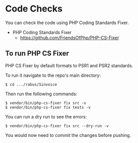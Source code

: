 # Code Checks

You can check the code using PHP Coding Standards Fixer.

* PHP Coding Standards Fixer
    * https://github.com/FriendsOfPhp/PHP-CS-Fixer

## To run PHP CS Fixer

PHP CS Fixer by default formats to PSR1 and PSR2 standards.

To run it navigate to the repo's main directory:
```
$ cd .../rabus/Sinvoice
```

Then run the following commands:
```
$ vendor/bin/php-cs-fixer fix src -v
$ vendor/bin/php-cs-fixer fix tests -v
```

You can run a dry run to see the errors:
```
$ vendor/bin/php-cs-fixer fix src --dry-run -v
```

You would now need to commit the changes before pushing.